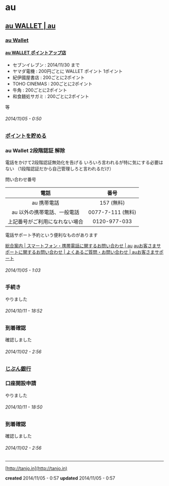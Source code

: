 # au

## <a href="http://www.au.kddi.com/au-id/au-wallet/">au WALLET | au</a>

### [au Wallet](http://www.au.kddi.com/au-id/au-wallet/)

#### <a href="http://point.auone.jp/pointup/">au WALLET ポイントアップ店</a>

- セブンイレブン : 2014/11/30 まで
- ヤマダ電機    : 200円ごとに WALLET ポイント 1ポイント
- 紀伊國屋書店   : 200ごとに2ポイント
- TOHO CINEMAS : 200ごとに2ポイント
- 牛角         : 200ごとに2ポイント
- 和食麺処サガミ : 200ごとに2ポイント

等

###### *2014/11/05 - 0:50*

### <a href="http://point.auone.jp/howtocharge/?aspref=pp212">ポイントを貯める</a>

### au Wallet 2段階認証 解除

電話をかけて2段階認証無効化を告げる
いろいろ言われるが特に気にする必要はない
（1段階認証だから自己管理しろと言われるだけ）

問い合わせ番号

|電話|番号|
|:-:|:-:|
|au 携帯電話|157 (無料)|
|au 以外の携帯電話、一般電話|0077-7-111 (無料)|
|上記番号がご利用になれない場合|0120-977-033|

電話サポート予約という便利なものがあります

<a href="http://www.au.kddi.com/support/inquiry/mobile/general/#info-tel">総合案内 | スマートフォン・携帯電話に関するお問い合わせ | au</a>
<a href="http://cs.kddi.com/support/otoiawase/cs/#tellBox">auお客さまサポートに関するお問い合わせ | よくあるご質問・お問い合わせ | auお客さまサポート</a>

###### *2014/11/05 - 1:03*


### 手続き

やりました

###### *2014/10/11 - 18:52*

### 到着確認

確認しました

###### *2014/11/02 - 2:56*

### [じぶん銀行](http://www.jibunbank.co.jp/account/)

### 口座開設申請

やりました

###### *2014/10/11 - 18:50*

### 到着確認

確認しました

###### *2014/11/02 - 2:56*

---

[http://tanjo.in](http://tanjo.in)

**created** 2014/11/05 - 0:57
**updated** 2014/11/05 - 0:57
